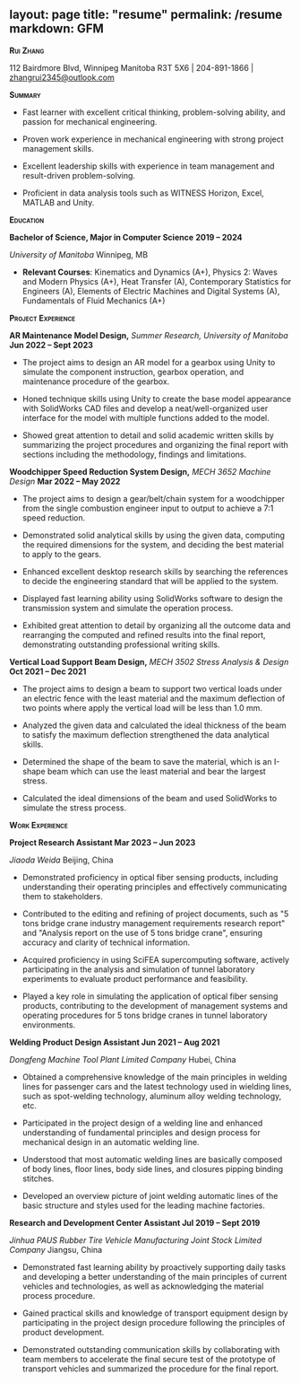 layout: page
title: "resume"
permalink: /resume
markdown: GFM
---
**<span class="smallcaps">Rui Zhang</span>**

112 Bairdmore Blvd, Winnipeg Manitoba R3T 5X6 | 204-891-1866 |
zhangrui2345@outlook.com

**<span class="smallcaps">Summary</span>**

- Fast learner with excellent critical thinking, problem-solving
  ability, and passion for mechanical engineering.

- Proven work experience in mechanical engineering with strong project
  management skills.

<!-- -->

- Excellent leadership skills with experience in team management and
  result-driven problem-solving.

- Proficient in data analysis tools such as WITNESS Horizon, Excel,
  MATLAB and Unity.

**<span class="smallcaps">Education</span>**

**Bachelor of Science, Major in Computer Science** **2019 – 2024**

*University of Manitoba* Winnipeg, MB

- **Relevant Courses**: Kinematics and Dynamics (A+), Physics 2: Waves and Modern Physics (A+), Heat Transfer (A), Contemporary Statistics for Engineers (A), Elements of Electric Machines and Digital Systems (A), Fundamentals of Fluid Mechanics (A+)

**<span class="smallcaps">Project Experience</span>**

**AR Maintenance Model Design,** *Summer Research, University of
Manitoba* **Jun 2022 – Sept 2023**

- The project aims to design an AR model for a gearbox using Unity to simulate the component instruction, gearbox operation, and maintenance procedure of the gearbox.

- Honed technique skills using Unity to create the base model appearance with SolidWorks CAD files and develop a neat/well-organized user interface for the model with multiple functions added to the model.

- Showed great attention to detail and solid academic written skills by summarizing the project procedures and organizing the final report with sections including the methodology, findings and limitations.

**Woodchipper Speed Reduction System Design,** *MECH 3652 Machine
Design* **Mar 2022 – May 2022**

- The project aims to design a gear/belt/chain system for a woodchipper from the single combustion engineer input to output to achieve a 7:1 speed reduction.

- Demonstrated solid analytical skills by using the given data, computing the required dimensions for the system, and deciding the best material to apply to the gears.

- Enhanced excellent desktop research skills by searching the references to decide the engineering standard that will be applied to the system.

- Displayed fast learning ability using SolidWorks software to design the transmission system and simulate the operation process.

- Exhibited great attention to detail by organizing all the outcome data and rearranging the computed and refined results into the final report, demonstrating outstanding professional writing skills.

**Vertical Load Support Beam Design,** *MECH 3502 Stress Analysis &
Design* **Oct 2021 – Dec 2021**

- The project aims to design a beam to support two vertical loads under
  an electric fence with the least material and the maximum deflection
  of two points where apply the vertical load will be less than 1.0 mm.

- Analyzed the given data and calculated the ideal thickness of the beam
  to satisfy the maximum deflection strengthened the data analytical
  skills.

- Determined the shape of the beam to save the material, which is an
  I-shape beam which can use the least material and bear the largest
  stress.

- Calculated the ideal dimensions of the beam and used SolidWorks to
  simulate the stress process.

**<span class="smallcaps">Work Experience</span>**

**Project Research Assistant Mar 2023 – Jun 2023**

*Jiaoda Weida* Beijing, China

- Demonstrated proficiency in optical fiber sensing products, including understanding their operating principles and effectively communicating them to stakeholders.

- Contributed to the editing and refining of project documents, such as "5 tons bridge crane industry management requirements research report" and "Analysis report on the use of 5 tons bridge crane", ensuring accuracy and clarity of technical information.

- Acquired proficiency in using SciFEA supercomputing software, actively participating in the analysis and simulation of tunnel laboratory experiments to evaluate product performance and feasibility.

- Played a key role in simulating the application of optical fiber sensing products, contributing to the development of management systems and operating procedures for 5 tons bridge cranes in tunnel laboratory environments.

**Welding Product Design Assistant Jun 2021 – Aug 2021**

*Dongfeng Machine Tool Plant Limited Company* Hubei, China

- Obtained a comprehensive knowledge of the main principles in welding lines for passenger cars and the latest technology used in wielding lines, such as spot-welding technology, aluminum alloy welding technology, etc.

- Participated in the project design of a welding line and enhanced understanding of fundamental principles and design process for mechanical design in an automatic welding line.

- Understood that most automatic welding lines are basically composed of body lines, floor lines, body side lines, and closures pipping binding stitches.

- Developed an overview picture of joint welding automatic lines of the basic structure and styles used for the leading machine factories.

**Research and Development Center Assistant Jul 2019 – Sept 2019**

*Jinhua PAUS Rubber Tire Vehicle Manufacturing Joint Stock Limited
Company* Jiangsu, China

- Demonstrated fast learning ability by proactively supporting daily
  tasks and developing a better understanding of the main principles of
  current vehicles and technologies, as well as acknowledging the
  material process procedure.

- Gained practical skills and knowledge of transport equipment design by
  participating in the project design procedure following the principles
  of product development.

- Demonstrated outstanding communication skills by collaborating with
  team members to accelerate the final secure test of the prototype of
  transport vehicles and summarized the procedure for the final report.
